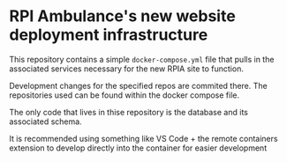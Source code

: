 # RPI Ambulance's new website deployment infrastructure
This repository contains a simple `docker-compose.yml` file that pulls in the associated services necessary for the new RPIA site to function.

Development changes for the specified repos are commited there. The repositories used can be found within the docker compose file.

The only code that lives in thise repository is the database and its associated schema.

It is recommended using something like VS Code + the remote containers extension to develop directly into the container for easier development